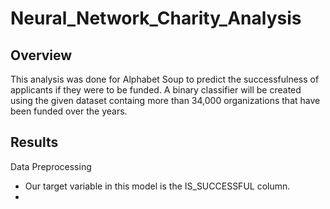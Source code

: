 # Neural_Network_Charity_Analysis

## Overview
This analysis was done for Alphabet Soup to predict the successfulness of applicants if they were to be funded. A binary classifier will be created using the given dataset containg more than 34,000 organizations that have been funded over the years. 

## Results
Data Preprocessing
* Our target variable in this model is the IS_SUCCESSFUL column.
*
